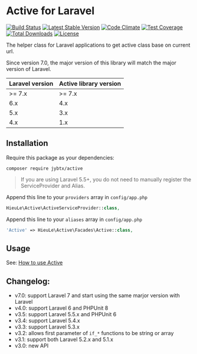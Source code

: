Active for Laravel
======
[![Build Status](https://travis-ci.org/letrunghieu/active.png?branch=master)](https://travis-ci.org/letrunghieu/active)
[![Latest Stable Version](https://poser.pugx.org/hieu-le/active/v/stable.svg)](https://packagist.org/packages/hieu-le/active)
[![Code Climate](https://codeclimate.com/github/letrunghieu/active/badges/gpa.svg)](https://codeclimate.com/github/letrunghieu/active)
[![Test Coverage](https://codeclimate.com/github/letrunghieu/active/badges/coverage.svg)](https://codeclimate.com/github/letrunghieu/active/coverage)
[![Total Downloads](https://poser.pugx.org/hieu-le/active/downloads.svg)](https://packagist.org/packages/hieu-le/active)
[![License](https://poser.pugx.org/hieu-le/active/license.svg)](https://packagist.org/packages/hieu-le/active)

The helper class for Laravel applications to get active class base on current url.

Since version 7.0, the major version of this library will match the major version of Laravel.

| Laravel version | Active library version  |
| --------------- | ----------------------- |
| >= 7.x          | >= 7.x                  |
| 6.x             | 4.x                     |
| 5.x             | 3.x                     |
| 4.x             | 1.x                     |

## Installation

Require this package as your dependencies:

```
composer require jybtx/active
```
> If you are using Laravel 5.5+, you do not need to manually register the ServiceProvider and Alias.

Append this line to your `providers` array in `config/app.php`

```php
HieuLe\Active\ActiveServiceProvider::class,
```

Append this line to your `aliases` array in `config/app.php`

```php
'Active' => HieuLe\Active\Facades\Active::class,
```

## Usage

See: [How to use Active](https://www.hieule.info/tag/laravel-active/)

## Changelog:

* v7.0: support Laravel 7 and start using the same marjor version with Laravel
* v4.0: support Laravel 6 and PHPUnit 8
* v3.5: support Laravel 5.5.x and PHPUnit 6
* v3.4: support Laravel 5.4.x
* v3.3: support Laravel 5.3.x
* v3.2: allows first parameter of `if_*` functions to be string or array
* v3.1: support both Laravel 5.2.x and 5.1.x
* v3.0: new API
